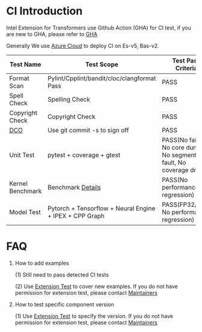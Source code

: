 # CI Introduction
Intel Extension for Transformers use Github Action (GHA) for CI test, if you are new to GHA, please refer to [GHA](https://docs.github.com/en/actions)


Generally We use [Azure Cloud](https://azure.microsoft.com/en-us/pricing/purchase-options/pay-as-you-go) to deploy CI on Es-v5, Bas-v2. 


|     Test Name                 |     Test Scope                        |     Test Pass Criteria    |
|-------------------------------|-----------------------------------------------|---------------|
|     Format Scan               |     Pylint/Cpplint/bandit/cloc/clangformat Pass           |     PASS         |
|     Spell Check               |     Spelling Check                               |     PASS         |
|     Copyright Check           |     Copyright Check        |     PASS         |
|     [DCO](https://github.com/apps/dco/)                       |     Use git commit -s to sign off              |     PASS         |
|     Unit Test    |   pytest + coverage + gtest |     PASS(No failure, No core dump, No segmentation fault, No coverage drop)         |
|     Kernel Benchmark          |      Benchmark [Details](../intel_extension_for_transformers/llm/runtime/test/kernels/benchmark)               |     PASS(No performance regression)        |
|     Model Test       |   Pytorch + Tensorflow + Neural Engine + IPEX + CPP Graph   |     PASS(FP32/INT8 No performance regression)         |

# FAQ
1. How to add examples

    (1) Still need to pass detected CI tests

    (2) Use [Extension Test](https://inteltf-jenk.sh.intel.com/view/nlp-toolkit-validation/job/nlp-toolkit-validation-top-mr-extension/) to cover new examples. If you do not have permission for extension test, please contact [Maintainers](inc.maintainers@intel.com)


2. How to test specific component version

    (1) Use [Extension Test](https://inteltf-jenk.sh.intel.com/view/nlp-toolkit-validation/job/nlp-toolkit-validation-top-mr-extension/) to specify the version. If you do not have permission for extension test, please contact [Maintainers](inc.maintainers@intel.com)

